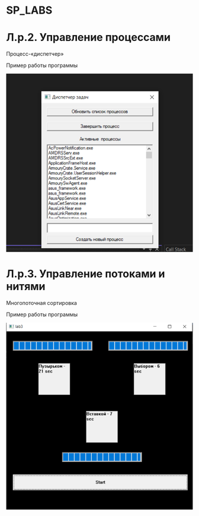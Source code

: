 # SP_LABS
# Л.р.2. Управление процессами

Процесс-«диспетчер»

Пример работы программы

![Image](https://github.com/nikita122002/SP_LABS/blob/main/Lab2_SP/2lab.png)

# Л.р.3. Управление потоками и нитями

Многопоточная сортировка

Пример работы программы

![Image](https://github.com/nikita122002/SP_LABS/blob/main/Lab3_SP/lab3.png)
